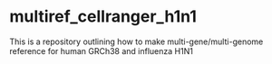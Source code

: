 # multiref_cellranger_h1n1
This is a repository outlining how to make multi-gene/multi-genome reference for human GRCh38 and influenza H1N1 
